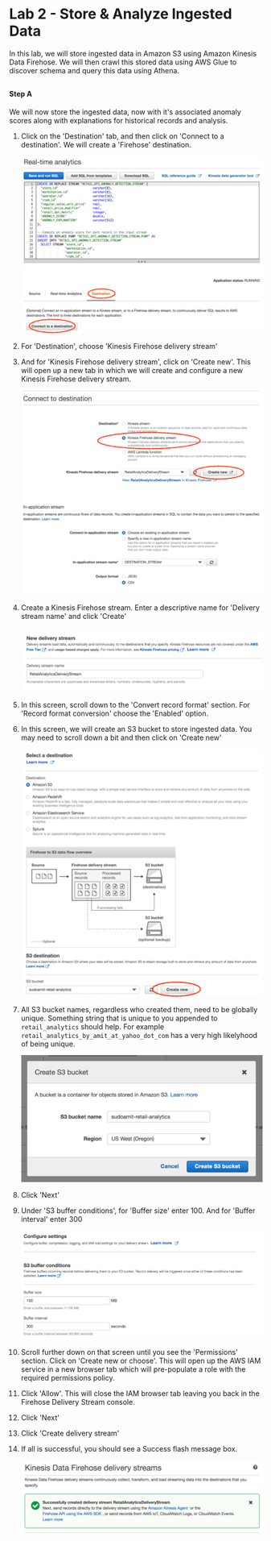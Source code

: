# Lab 2 - Store & Analyze Ingested Data

In this lab, we will store ingested data in Amazon S3 using Amazon Kinesis Data Firehose. We will then crawl this stored data using AWS Glue to discover schema and query this data using Athena.

## 

#### Step A

We will now store the ingested data, now with it's associated anomaly scores along with explanations for historical records and analysis.

1. Click on the 'Destination' tab, and then click on 'Connect to a destination'. We will create a 'Firehose' destination.

   ![Analytics Destination](images/analytics_destination.png)
   
2. For 'Destination', choose 'Kinesis Firehose delivery stream'

3. And for 'Kinesis Firehose delivery stream', click on 'Create new'. This will open up a new tab in which we will create and configure a new Kinesis Firehose delivery stream.

   ![Connect to Destination](images/analytics_connect_destination.png)   
   
4. Create a Kinesis Firehose stream. Enter a descriptive name for 'Delivery stream name' and click 'Create'

   ![Create Firehose](images/create_firehose.png)

5. In this screen, scroll down to the 'Convert record format' section. For 'Record format conversion' choose the 'Enabled' option.

6. In this screen, we will create an S3 bucket to store ingested data. You may need to scroll down a bit and then click on 'Create new'

   ![Select Firehose Destination](images/select_firehose_destination.png)

7. All S3 bucket names, regardless who created them, need to be globally unique. Something string that is unique to you appended to ```retail_analytics``` should help. For example ```retail_analytics_by_amit_at_yahoo_dot_com``` has a very high likelyhood of being unique. 

   ![Create S3 Bucket](images/create_s3_bucket.png)

5. Click 'Next'

6. Under 'S3 buffer conditions', for 'Buffer size' enter 100. And for 'Buffer interval' enter 300

   ![Firehose S3 Buffer Config](images/firehose_s3_buffer.png)
   
7. Scroll further down on that screen until you see the 'Permissions' section. Click on 'Create new or choose'. This will open up the AWS IAM service in a new browser tab which will pre-populate a role with the required permissions policy. 

8. Click 'Allow'. This will close the IAM browser tab leaving you back in the Firehose Delivery Stream console. 

9. Click 'Next'

10. Click 'Create delivery stream'

11. If all is successful, you should see a Success flash message box.

    ![Firehose Create Success](images/firehose_create_success.png)



 
